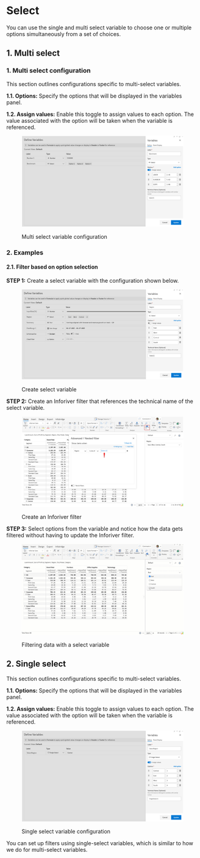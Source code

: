 # Select

You can use the single and multi select variable to choose one or multiple options simultaneously from a set of choices.

## 1. Multi select

### 1. Multi select configuration <a href="#id-1.-configuration" id="id-1.-configuration"></a>

This section outlines configurations specific to multi-select variables.

**1.1. Options:** Specify the options that will be displayed in the variables panel.

**1.2. Assign values:** Enable this toggle to assign values to each option. The value associated with the option will be taken when the variable is referenced.

<figure><img src="../../../.gitbook/assets/image (3) (1) (1) (1) (1) (2) (1).png" alt=""><figcaption><p>Multi select variable configuration</p></figcaption></figure>

### 2. Examples <a href="#id-2.-examples" id="id-2.-examples"></a>

#### **2.1. Filter based on option selection**

**STEP 1:** Create a select variable with the configuration shown below.

<figure><img src="../../../.gitbook/assets/image (1) (1) (1) (1) (1) (1) (1) (2) (1) (1).png" alt=""><figcaption><p>Create select variable</p></figcaption></figure>

**STEP 2:** Create an Inforiver filter that references the technical name of the select variable.

<figure><img src="../../../.gitbook/assets/image (2) (1) (1) (1) (1) (1) (3) (1) (1) (1).png" alt=""><figcaption><p>Create an Inforiver filter</p></figcaption></figure>

**STEP 3:** Select options from the variable and notice how the data gets filtered without having to update the Inforiver filter.

<figure><img src="../../../.gitbook/assets/Untitled Project (1) (1) (1) (1) (2) (1) (1).gif" alt=""><figcaption><p>Filtering data with a select variable</p></figcaption></figure>

## 2. Single select

This section outlines configurations specific to multi-select variables.

**1.1. Options:** Specify the options that will be displayed in the variables panel.

**1.2. Assign values:** Enable this toggle to assign values to each option. The value associated with the option will be taken when the variable is referenced.

<figure><img src="../../../.gitbook/assets/image (1) (1) (1) (1) (1) (1) (1) (1) (1) (1) (1) (1) (1) (1) (1).png" alt=""><figcaption><p>Single select variable configuration</p></figcaption></figure>

You can set up filters using single-select variables, which is similar to how we do for multi-select variables.

